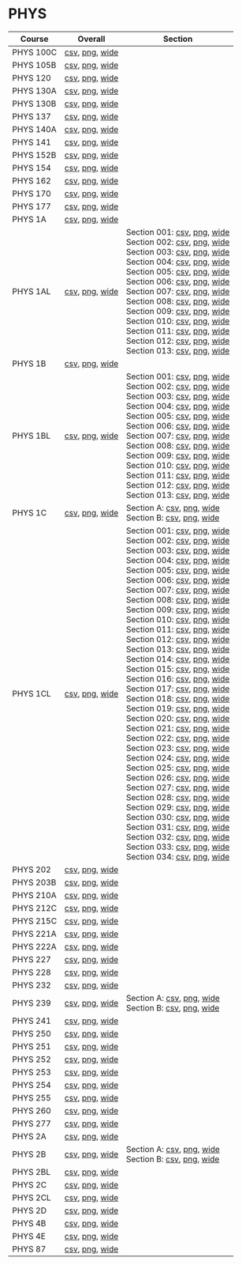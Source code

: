# PHYS

| Course | Overall | Section |
| ------ | ------- | ------- |
| PHYS 100C | [csv](https://github.com/UCSD-Historical-Enrollment-Data/2025Spring/blob/main/overall/PHYS%20100C.csv), [png](https://raw.githubusercontent.com/UCSD-Historical-Enrollment-Data/2025Spring/main/plot_overall/PHYS%20100C.png), [wide](https://raw.githubusercontent.com/UCSD-Historical-Enrollment-Data/2025Spring/main/plot_overall_wide/PHYS%20100C.png) |  |
| PHYS 105B | [csv](https://github.com/UCSD-Historical-Enrollment-Data/2025Spring/blob/main/overall/PHYS%20105B.csv), [png](https://raw.githubusercontent.com/UCSD-Historical-Enrollment-Data/2025Spring/main/plot_overall/PHYS%20105B.png), [wide](https://raw.githubusercontent.com/UCSD-Historical-Enrollment-Data/2025Spring/main/plot_overall_wide/PHYS%20105B.png) |  |
| PHYS 120 | [csv](https://github.com/UCSD-Historical-Enrollment-Data/2025Spring/blob/main/overall/PHYS%20120.csv), [png](https://raw.githubusercontent.com/UCSD-Historical-Enrollment-Data/2025Spring/main/plot_overall/PHYS%20120.png), [wide](https://raw.githubusercontent.com/UCSD-Historical-Enrollment-Data/2025Spring/main/plot_overall_wide/PHYS%20120.png) |  |
| PHYS 130A | [csv](https://github.com/UCSD-Historical-Enrollment-Data/2025Spring/blob/main/overall/PHYS%20130A.csv), [png](https://raw.githubusercontent.com/UCSD-Historical-Enrollment-Data/2025Spring/main/plot_overall/PHYS%20130A.png), [wide](https://raw.githubusercontent.com/UCSD-Historical-Enrollment-Data/2025Spring/main/plot_overall_wide/PHYS%20130A.png) |  |
| PHYS 130B | [csv](https://github.com/UCSD-Historical-Enrollment-Data/2025Spring/blob/main/overall/PHYS%20130B.csv), [png](https://raw.githubusercontent.com/UCSD-Historical-Enrollment-Data/2025Spring/main/plot_overall/PHYS%20130B.png), [wide](https://raw.githubusercontent.com/UCSD-Historical-Enrollment-Data/2025Spring/main/plot_overall_wide/PHYS%20130B.png) |  |
| PHYS 137 | [csv](https://github.com/UCSD-Historical-Enrollment-Data/2025Spring/blob/main/overall/PHYS%20137.csv), [png](https://raw.githubusercontent.com/UCSD-Historical-Enrollment-Data/2025Spring/main/plot_overall/PHYS%20137.png), [wide](https://raw.githubusercontent.com/UCSD-Historical-Enrollment-Data/2025Spring/main/plot_overall_wide/PHYS%20137.png) |  |
| PHYS 140A | [csv](https://github.com/UCSD-Historical-Enrollment-Data/2025Spring/blob/main/overall/PHYS%20140A.csv), [png](https://raw.githubusercontent.com/UCSD-Historical-Enrollment-Data/2025Spring/main/plot_overall/PHYS%20140A.png), [wide](https://raw.githubusercontent.com/UCSD-Historical-Enrollment-Data/2025Spring/main/plot_overall_wide/PHYS%20140A.png) |  |
| PHYS 141 | [csv](https://github.com/UCSD-Historical-Enrollment-Data/2025Spring/blob/main/overall/PHYS%20141.csv), [png](https://raw.githubusercontent.com/UCSD-Historical-Enrollment-Data/2025Spring/main/plot_overall/PHYS%20141.png), [wide](https://raw.githubusercontent.com/UCSD-Historical-Enrollment-Data/2025Spring/main/plot_overall_wide/PHYS%20141.png) |  |
| PHYS 152B | [csv](https://github.com/UCSD-Historical-Enrollment-Data/2025Spring/blob/main/overall/PHYS%20152B.csv), [png](https://raw.githubusercontent.com/UCSD-Historical-Enrollment-Data/2025Spring/main/plot_overall/PHYS%20152B.png), [wide](https://raw.githubusercontent.com/UCSD-Historical-Enrollment-Data/2025Spring/main/plot_overall_wide/PHYS%20152B.png) |  |
| PHYS 154 | [csv](https://github.com/UCSD-Historical-Enrollment-Data/2025Spring/blob/main/overall/PHYS%20154.csv), [png](https://raw.githubusercontent.com/UCSD-Historical-Enrollment-Data/2025Spring/main/plot_overall/PHYS%20154.png), [wide](https://raw.githubusercontent.com/UCSD-Historical-Enrollment-Data/2025Spring/main/plot_overall_wide/PHYS%20154.png) |  |
| PHYS 162 | [csv](https://github.com/UCSD-Historical-Enrollment-Data/2025Spring/blob/main/overall/PHYS%20162.csv), [png](https://raw.githubusercontent.com/UCSD-Historical-Enrollment-Data/2025Spring/main/plot_overall/PHYS%20162.png), [wide](https://raw.githubusercontent.com/UCSD-Historical-Enrollment-Data/2025Spring/main/plot_overall_wide/PHYS%20162.png) |  |
| PHYS 170 | [csv](https://github.com/UCSD-Historical-Enrollment-Data/2025Spring/blob/main/overall/PHYS%20170.csv), [png](https://raw.githubusercontent.com/UCSD-Historical-Enrollment-Data/2025Spring/main/plot_overall/PHYS%20170.png), [wide](https://raw.githubusercontent.com/UCSD-Historical-Enrollment-Data/2025Spring/main/plot_overall_wide/PHYS%20170.png) |  |
| PHYS 177 | [csv](https://github.com/UCSD-Historical-Enrollment-Data/2025Spring/blob/main/overall/PHYS%20177.csv), [png](https://raw.githubusercontent.com/UCSD-Historical-Enrollment-Data/2025Spring/main/plot_overall/PHYS%20177.png), [wide](https://raw.githubusercontent.com/UCSD-Historical-Enrollment-Data/2025Spring/main/plot_overall_wide/PHYS%20177.png) |  |
| PHYS 1A | [csv](https://github.com/UCSD-Historical-Enrollment-Data/2025Spring/blob/main/overall/PHYS%201A.csv), [png](https://raw.githubusercontent.com/UCSD-Historical-Enrollment-Data/2025Spring/main/plot_overall/PHYS%201A.png), [wide](https://raw.githubusercontent.com/UCSD-Historical-Enrollment-Data/2025Spring/main/plot_overall_wide/PHYS%201A.png) |  |
| PHYS 1AL | [csv](https://github.com/UCSD-Historical-Enrollment-Data/2025Spring/blob/main/overall/PHYS%201AL.csv), [png](https://raw.githubusercontent.com/UCSD-Historical-Enrollment-Data/2025Spring/main/plot_overall/PHYS%201AL.png), [wide](https://raw.githubusercontent.com/UCSD-Historical-Enrollment-Data/2025Spring/main/plot_overall_wide/PHYS%201AL.png) | Section 001: [csv](https://github.com/UCSD-Historical-Enrollment-Data/2025Spring/blob/main/section/PHYS%201AL_001.csv), [png](https://raw.githubusercontent.com/UCSD-Historical-Enrollment-Data/2025Spring/main/plot_section/PHYS%201AL_001.png), [wide](https://raw.githubusercontent.com/UCSD-Historical-Enrollment-Data/2025Spring/main/plot_section_wide/PHYS%201AL_001.png)<br>Section 002: [csv](https://github.com/UCSD-Historical-Enrollment-Data/2025Spring/blob/main/section/PHYS%201AL_002.csv), [png](https://raw.githubusercontent.com/UCSD-Historical-Enrollment-Data/2025Spring/main/plot_section/PHYS%201AL_002.png), [wide](https://raw.githubusercontent.com/UCSD-Historical-Enrollment-Data/2025Spring/main/plot_section_wide/PHYS%201AL_002.png)<br>Section 003: [csv](https://github.com/UCSD-Historical-Enrollment-Data/2025Spring/blob/main/section/PHYS%201AL_003.csv), [png](https://raw.githubusercontent.com/UCSD-Historical-Enrollment-Data/2025Spring/main/plot_section/PHYS%201AL_003.png), [wide](https://raw.githubusercontent.com/UCSD-Historical-Enrollment-Data/2025Spring/main/plot_section_wide/PHYS%201AL_003.png)<br>Section 004: [csv](https://github.com/UCSD-Historical-Enrollment-Data/2025Spring/blob/main/section/PHYS%201AL_004.csv), [png](https://raw.githubusercontent.com/UCSD-Historical-Enrollment-Data/2025Spring/main/plot_section/PHYS%201AL_004.png), [wide](https://raw.githubusercontent.com/UCSD-Historical-Enrollment-Data/2025Spring/main/plot_section_wide/PHYS%201AL_004.png)<br>Section 005: [csv](https://github.com/UCSD-Historical-Enrollment-Data/2025Spring/blob/main/section/PHYS%201AL_005.csv), [png](https://raw.githubusercontent.com/UCSD-Historical-Enrollment-Data/2025Spring/main/plot_section/PHYS%201AL_005.png), [wide](https://raw.githubusercontent.com/UCSD-Historical-Enrollment-Data/2025Spring/main/plot_section_wide/PHYS%201AL_005.png)<br>Section 006: [csv](https://github.com/UCSD-Historical-Enrollment-Data/2025Spring/blob/main/section/PHYS%201AL_006.csv), [png](https://raw.githubusercontent.com/UCSD-Historical-Enrollment-Data/2025Spring/main/plot_section/PHYS%201AL_006.png), [wide](https://raw.githubusercontent.com/UCSD-Historical-Enrollment-Data/2025Spring/main/plot_section_wide/PHYS%201AL_006.png)<br>Section 007: [csv](https://github.com/UCSD-Historical-Enrollment-Data/2025Spring/blob/main/section/PHYS%201AL_007.csv), [png](https://raw.githubusercontent.com/UCSD-Historical-Enrollment-Data/2025Spring/main/plot_section/PHYS%201AL_007.png), [wide](https://raw.githubusercontent.com/UCSD-Historical-Enrollment-Data/2025Spring/main/plot_section_wide/PHYS%201AL_007.png)<br>Section 008: [csv](https://github.com/UCSD-Historical-Enrollment-Data/2025Spring/blob/main/section/PHYS%201AL_008.csv), [png](https://raw.githubusercontent.com/UCSD-Historical-Enrollment-Data/2025Spring/main/plot_section/PHYS%201AL_008.png), [wide](https://raw.githubusercontent.com/UCSD-Historical-Enrollment-Data/2025Spring/main/plot_section_wide/PHYS%201AL_008.png)<br>Section 009: [csv](https://github.com/UCSD-Historical-Enrollment-Data/2025Spring/blob/main/section/PHYS%201AL_009.csv), [png](https://raw.githubusercontent.com/UCSD-Historical-Enrollment-Data/2025Spring/main/plot_section/PHYS%201AL_009.png), [wide](https://raw.githubusercontent.com/UCSD-Historical-Enrollment-Data/2025Spring/main/plot_section_wide/PHYS%201AL_009.png)<br>Section 010: [csv](https://github.com/UCSD-Historical-Enrollment-Data/2025Spring/blob/main/section/PHYS%201AL_010.csv), [png](https://raw.githubusercontent.com/UCSD-Historical-Enrollment-Data/2025Spring/main/plot_section/PHYS%201AL_010.png), [wide](https://raw.githubusercontent.com/UCSD-Historical-Enrollment-Data/2025Spring/main/plot_section_wide/PHYS%201AL_010.png)<br>Section 011: [csv](https://github.com/UCSD-Historical-Enrollment-Data/2025Spring/blob/main/section/PHYS%201AL_011.csv), [png](https://raw.githubusercontent.com/UCSD-Historical-Enrollment-Data/2025Spring/main/plot_section/PHYS%201AL_011.png), [wide](https://raw.githubusercontent.com/UCSD-Historical-Enrollment-Data/2025Spring/main/plot_section_wide/PHYS%201AL_011.png)<br>Section 012: [csv](https://github.com/UCSD-Historical-Enrollment-Data/2025Spring/blob/main/section/PHYS%201AL_012.csv), [png](https://raw.githubusercontent.com/UCSD-Historical-Enrollment-Data/2025Spring/main/plot_section/PHYS%201AL_012.png), [wide](https://raw.githubusercontent.com/UCSD-Historical-Enrollment-Data/2025Spring/main/plot_section_wide/PHYS%201AL_012.png)<br>Section 013: [csv](https://github.com/UCSD-Historical-Enrollment-Data/2025Spring/blob/main/section/PHYS%201AL_013.csv), [png](https://raw.githubusercontent.com/UCSD-Historical-Enrollment-Data/2025Spring/main/plot_section/PHYS%201AL_013.png), [wide](https://raw.githubusercontent.com/UCSD-Historical-Enrollment-Data/2025Spring/main/plot_section_wide/PHYS%201AL_013.png) |
| PHYS 1B | [csv](https://github.com/UCSD-Historical-Enrollment-Data/2025Spring/blob/main/overall/PHYS%201B.csv), [png](https://raw.githubusercontent.com/UCSD-Historical-Enrollment-Data/2025Spring/main/plot_overall/PHYS%201B.png), [wide](https://raw.githubusercontent.com/UCSD-Historical-Enrollment-Data/2025Spring/main/plot_overall_wide/PHYS%201B.png) |  |
| PHYS 1BL | [csv](https://github.com/UCSD-Historical-Enrollment-Data/2025Spring/blob/main/overall/PHYS%201BL.csv), [png](https://raw.githubusercontent.com/UCSD-Historical-Enrollment-Data/2025Spring/main/plot_overall/PHYS%201BL.png), [wide](https://raw.githubusercontent.com/UCSD-Historical-Enrollment-Data/2025Spring/main/plot_overall_wide/PHYS%201BL.png) | Section 001: [csv](https://github.com/UCSD-Historical-Enrollment-Data/2025Spring/blob/main/section/PHYS%201BL_001.csv), [png](https://raw.githubusercontent.com/UCSD-Historical-Enrollment-Data/2025Spring/main/plot_section/PHYS%201BL_001.png), [wide](https://raw.githubusercontent.com/UCSD-Historical-Enrollment-Data/2025Spring/main/plot_section_wide/PHYS%201BL_001.png)<br>Section 002: [csv](https://github.com/UCSD-Historical-Enrollment-Data/2025Spring/blob/main/section/PHYS%201BL_002.csv), [png](https://raw.githubusercontent.com/UCSD-Historical-Enrollment-Data/2025Spring/main/plot_section/PHYS%201BL_002.png), [wide](https://raw.githubusercontent.com/UCSD-Historical-Enrollment-Data/2025Spring/main/plot_section_wide/PHYS%201BL_002.png)<br>Section 003: [csv](https://github.com/UCSD-Historical-Enrollment-Data/2025Spring/blob/main/section/PHYS%201BL_003.csv), [png](https://raw.githubusercontent.com/UCSD-Historical-Enrollment-Data/2025Spring/main/plot_section/PHYS%201BL_003.png), [wide](https://raw.githubusercontent.com/UCSD-Historical-Enrollment-Data/2025Spring/main/plot_section_wide/PHYS%201BL_003.png)<br>Section 004: [csv](https://github.com/UCSD-Historical-Enrollment-Data/2025Spring/blob/main/section/PHYS%201BL_004.csv), [png](https://raw.githubusercontent.com/UCSD-Historical-Enrollment-Data/2025Spring/main/plot_section/PHYS%201BL_004.png), [wide](https://raw.githubusercontent.com/UCSD-Historical-Enrollment-Data/2025Spring/main/plot_section_wide/PHYS%201BL_004.png)<br>Section 005: [csv](https://github.com/UCSD-Historical-Enrollment-Data/2025Spring/blob/main/section/PHYS%201BL_005.csv), [png](https://raw.githubusercontent.com/UCSD-Historical-Enrollment-Data/2025Spring/main/plot_section/PHYS%201BL_005.png), [wide](https://raw.githubusercontent.com/UCSD-Historical-Enrollment-Data/2025Spring/main/plot_section_wide/PHYS%201BL_005.png)<br>Section 006: [csv](https://github.com/UCSD-Historical-Enrollment-Data/2025Spring/blob/main/section/PHYS%201BL_006.csv), [png](https://raw.githubusercontent.com/UCSD-Historical-Enrollment-Data/2025Spring/main/plot_section/PHYS%201BL_006.png), [wide](https://raw.githubusercontent.com/UCSD-Historical-Enrollment-Data/2025Spring/main/plot_section_wide/PHYS%201BL_006.png)<br>Section 007: [csv](https://github.com/UCSD-Historical-Enrollment-Data/2025Spring/blob/main/section/PHYS%201BL_007.csv), [png](https://raw.githubusercontent.com/UCSD-Historical-Enrollment-Data/2025Spring/main/plot_section/PHYS%201BL_007.png), [wide](https://raw.githubusercontent.com/UCSD-Historical-Enrollment-Data/2025Spring/main/plot_section_wide/PHYS%201BL_007.png)<br>Section 008: [csv](https://github.com/UCSD-Historical-Enrollment-Data/2025Spring/blob/main/section/PHYS%201BL_008.csv), [png](https://raw.githubusercontent.com/UCSD-Historical-Enrollment-Data/2025Spring/main/plot_section/PHYS%201BL_008.png), [wide](https://raw.githubusercontent.com/UCSD-Historical-Enrollment-Data/2025Spring/main/plot_section_wide/PHYS%201BL_008.png)<br>Section 009: [csv](https://github.com/UCSD-Historical-Enrollment-Data/2025Spring/blob/main/section/PHYS%201BL_009.csv), [png](https://raw.githubusercontent.com/UCSD-Historical-Enrollment-Data/2025Spring/main/plot_section/PHYS%201BL_009.png), [wide](https://raw.githubusercontent.com/UCSD-Historical-Enrollment-Data/2025Spring/main/plot_section_wide/PHYS%201BL_009.png)<br>Section 010: [csv](https://github.com/UCSD-Historical-Enrollment-Data/2025Spring/blob/main/section/PHYS%201BL_010.csv), [png](https://raw.githubusercontent.com/UCSD-Historical-Enrollment-Data/2025Spring/main/plot_section/PHYS%201BL_010.png), [wide](https://raw.githubusercontent.com/UCSD-Historical-Enrollment-Data/2025Spring/main/plot_section_wide/PHYS%201BL_010.png)<br>Section 011: [csv](https://github.com/UCSD-Historical-Enrollment-Data/2025Spring/blob/main/section/PHYS%201BL_011.csv), [png](https://raw.githubusercontent.com/UCSD-Historical-Enrollment-Data/2025Spring/main/plot_section/PHYS%201BL_011.png), [wide](https://raw.githubusercontent.com/UCSD-Historical-Enrollment-Data/2025Spring/main/plot_section_wide/PHYS%201BL_011.png)<br>Section 012: [csv](https://github.com/UCSD-Historical-Enrollment-Data/2025Spring/blob/main/section/PHYS%201BL_012.csv), [png](https://raw.githubusercontent.com/UCSD-Historical-Enrollment-Data/2025Spring/main/plot_section/PHYS%201BL_012.png), [wide](https://raw.githubusercontent.com/UCSD-Historical-Enrollment-Data/2025Spring/main/plot_section_wide/PHYS%201BL_012.png)<br>Section 013: [csv](https://github.com/UCSD-Historical-Enrollment-Data/2025Spring/blob/main/section/PHYS%201BL_013.csv), [png](https://raw.githubusercontent.com/UCSD-Historical-Enrollment-Data/2025Spring/main/plot_section/PHYS%201BL_013.png), [wide](https://raw.githubusercontent.com/UCSD-Historical-Enrollment-Data/2025Spring/main/plot_section_wide/PHYS%201BL_013.png) |
| PHYS 1C | [csv](https://github.com/UCSD-Historical-Enrollment-Data/2025Spring/blob/main/overall/PHYS%201C.csv), [png](https://raw.githubusercontent.com/UCSD-Historical-Enrollment-Data/2025Spring/main/plot_overall/PHYS%201C.png), [wide](https://raw.githubusercontent.com/UCSD-Historical-Enrollment-Data/2025Spring/main/plot_overall_wide/PHYS%201C.png) | Section A: [csv](https://github.com/UCSD-Historical-Enrollment-Data/2025Spring/blob/main/section/PHYS%201C_A.csv), [png](https://raw.githubusercontent.com/UCSD-Historical-Enrollment-Data/2025Spring/main/plot_section/PHYS%201C_A.png), [wide](https://raw.githubusercontent.com/UCSD-Historical-Enrollment-Data/2025Spring/main/plot_section_wide/PHYS%201C_A.png)<br>Section B: [csv](https://github.com/UCSD-Historical-Enrollment-Data/2025Spring/blob/main/section/PHYS%201C_B.csv), [png](https://raw.githubusercontent.com/UCSD-Historical-Enrollment-Data/2025Spring/main/plot_section/PHYS%201C_B.png), [wide](https://raw.githubusercontent.com/UCSD-Historical-Enrollment-Data/2025Spring/main/plot_section_wide/PHYS%201C_B.png) |
| PHYS 1CL | [csv](https://github.com/UCSD-Historical-Enrollment-Data/2025Spring/blob/main/overall/PHYS%201CL.csv), [png](https://raw.githubusercontent.com/UCSD-Historical-Enrollment-Data/2025Spring/main/plot_overall/PHYS%201CL.png), [wide](https://raw.githubusercontent.com/UCSD-Historical-Enrollment-Data/2025Spring/main/plot_overall_wide/PHYS%201CL.png) | Section 001: [csv](https://github.com/UCSD-Historical-Enrollment-Data/2025Spring/blob/main/section/PHYS%201CL_001.csv), [png](https://raw.githubusercontent.com/UCSD-Historical-Enrollment-Data/2025Spring/main/plot_section/PHYS%201CL_001.png), [wide](https://raw.githubusercontent.com/UCSD-Historical-Enrollment-Data/2025Spring/main/plot_section_wide/PHYS%201CL_001.png)<br>Section 002: [csv](https://github.com/UCSD-Historical-Enrollment-Data/2025Spring/blob/main/section/PHYS%201CL_002.csv), [png](https://raw.githubusercontent.com/UCSD-Historical-Enrollment-Data/2025Spring/main/plot_section/PHYS%201CL_002.png), [wide](https://raw.githubusercontent.com/UCSD-Historical-Enrollment-Data/2025Spring/main/plot_section_wide/PHYS%201CL_002.png)<br>Section 003: [csv](https://github.com/UCSD-Historical-Enrollment-Data/2025Spring/blob/main/section/PHYS%201CL_003.csv), [png](https://raw.githubusercontent.com/UCSD-Historical-Enrollment-Data/2025Spring/main/plot_section/PHYS%201CL_003.png), [wide](https://raw.githubusercontent.com/UCSD-Historical-Enrollment-Data/2025Spring/main/plot_section_wide/PHYS%201CL_003.png)<br>Section 004: [csv](https://github.com/UCSD-Historical-Enrollment-Data/2025Spring/blob/main/section/PHYS%201CL_004.csv), [png](https://raw.githubusercontent.com/UCSD-Historical-Enrollment-Data/2025Spring/main/plot_section/PHYS%201CL_004.png), [wide](https://raw.githubusercontent.com/UCSD-Historical-Enrollment-Data/2025Spring/main/plot_section_wide/PHYS%201CL_004.png)<br>Section 005: [csv](https://github.com/UCSD-Historical-Enrollment-Data/2025Spring/blob/main/section/PHYS%201CL_005.csv), [png](https://raw.githubusercontent.com/UCSD-Historical-Enrollment-Data/2025Spring/main/plot_section/PHYS%201CL_005.png), [wide](https://raw.githubusercontent.com/UCSD-Historical-Enrollment-Data/2025Spring/main/plot_section_wide/PHYS%201CL_005.png)<br>Section 006: [csv](https://github.com/UCSD-Historical-Enrollment-Data/2025Spring/blob/main/section/PHYS%201CL_006.csv), [png](https://raw.githubusercontent.com/UCSD-Historical-Enrollment-Data/2025Spring/main/plot_section/PHYS%201CL_006.png), [wide](https://raw.githubusercontent.com/UCSD-Historical-Enrollment-Data/2025Spring/main/plot_section_wide/PHYS%201CL_006.png)<br>Section 007: [csv](https://github.com/UCSD-Historical-Enrollment-Data/2025Spring/blob/main/section/PHYS%201CL_007.csv), [png](https://raw.githubusercontent.com/UCSD-Historical-Enrollment-Data/2025Spring/main/plot_section/PHYS%201CL_007.png), [wide](https://raw.githubusercontent.com/UCSD-Historical-Enrollment-Data/2025Spring/main/plot_section_wide/PHYS%201CL_007.png)<br>Section 008: [csv](https://github.com/UCSD-Historical-Enrollment-Data/2025Spring/blob/main/section/PHYS%201CL_008.csv), [png](https://raw.githubusercontent.com/UCSD-Historical-Enrollment-Data/2025Spring/main/plot_section/PHYS%201CL_008.png), [wide](https://raw.githubusercontent.com/UCSD-Historical-Enrollment-Data/2025Spring/main/plot_section_wide/PHYS%201CL_008.png)<br>Section 009: [csv](https://github.com/UCSD-Historical-Enrollment-Data/2025Spring/blob/main/section/PHYS%201CL_009.csv), [png](https://raw.githubusercontent.com/UCSD-Historical-Enrollment-Data/2025Spring/main/plot_section/PHYS%201CL_009.png), [wide](https://raw.githubusercontent.com/UCSD-Historical-Enrollment-Data/2025Spring/main/plot_section_wide/PHYS%201CL_009.png)<br>Section 010: [csv](https://github.com/UCSD-Historical-Enrollment-Data/2025Spring/blob/main/section/PHYS%201CL_010.csv), [png](https://raw.githubusercontent.com/UCSD-Historical-Enrollment-Data/2025Spring/main/plot_section/PHYS%201CL_010.png), [wide](https://raw.githubusercontent.com/UCSD-Historical-Enrollment-Data/2025Spring/main/plot_section_wide/PHYS%201CL_010.png)<br>Section 011: [csv](https://github.com/UCSD-Historical-Enrollment-Data/2025Spring/blob/main/section/PHYS%201CL_011.csv), [png](https://raw.githubusercontent.com/UCSD-Historical-Enrollment-Data/2025Spring/main/plot_section/PHYS%201CL_011.png), [wide](https://raw.githubusercontent.com/UCSD-Historical-Enrollment-Data/2025Spring/main/plot_section_wide/PHYS%201CL_011.png)<br>Section 012: [csv](https://github.com/UCSD-Historical-Enrollment-Data/2025Spring/blob/main/section/PHYS%201CL_012.csv), [png](https://raw.githubusercontent.com/UCSD-Historical-Enrollment-Data/2025Spring/main/plot_section/PHYS%201CL_012.png), [wide](https://raw.githubusercontent.com/UCSD-Historical-Enrollment-Data/2025Spring/main/plot_section_wide/PHYS%201CL_012.png)<br>Section 013: [csv](https://github.com/UCSD-Historical-Enrollment-Data/2025Spring/blob/main/section/PHYS%201CL_013.csv), [png](https://raw.githubusercontent.com/UCSD-Historical-Enrollment-Data/2025Spring/main/plot_section/PHYS%201CL_013.png), [wide](https://raw.githubusercontent.com/UCSD-Historical-Enrollment-Data/2025Spring/main/plot_section_wide/PHYS%201CL_013.png)<br>Section 014: [csv](https://github.com/UCSD-Historical-Enrollment-Data/2025Spring/blob/main/section/PHYS%201CL_014.csv), [png](https://raw.githubusercontent.com/UCSD-Historical-Enrollment-Data/2025Spring/main/plot_section/PHYS%201CL_014.png), [wide](https://raw.githubusercontent.com/UCSD-Historical-Enrollment-Data/2025Spring/main/plot_section_wide/PHYS%201CL_014.png)<br>Section 015: [csv](https://github.com/UCSD-Historical-Enrollment-Data/2025Spring/blob/main/section/PHYS%201CL_015.csv), [png](https://raw.githubusercontent.com/UCSD-Historical-Enrollment-Data/2025Spring/main/plot_section/PHYS%201CL_015.png), [wide](https://raw.githubusercontent.com/UCSD-Historical-Enrollment-Data/2025Spring/main/plot_section_wide/PHYS%201CL_015.png)<br>Section 016: [csv](https://github.com/UCSD-Historical-Enrollment-Data/2025Spring/blob/main/section/PHYS%201CL_016.csv), [png](https://raw.githubusercontent.com/UCSD-Historical-Enrollment-Data/2025Spring/main/plot_section/PHYS%201CL_016.png), [wide](https://raw.githubusercontent.com/UCSD-Historical-Enrollment-Data/2025Spring/main/plot_section_wide/PHYS%201CL_016.png)<br>Section 017: [csv](https://github.com/UCSD-Historical-Enrollment-Data/2025Spring/blob/main/section/PHYS%201CL_017.csv), [png](https://raw.githubusercontent.com/UCSD-Historical-Enrollment-Data/2025Spring/main/plot_section/PHYS%201CL_017.png), [wide](https://raw.githubusercontent.com/UCSD-Historical-Enrollment-Data/2025Spring/main/plot_section_wide/PHYS%201CL_017.png)<br>Section 018: [csv](https://github.com/UCSD-Historical-Enrollment-Data/2025Spring/blob/main/section/PHYS%201CL_018.csv), [png](https://raw.githubusercontent.com/UCSD-Historical-Enrollment-Data/2025Spring/main/plot_section/PHYS%201CL_018.png), [wide](https://raw.githubusercontent.com/UCSD-Historical-Enrollment-Data/2025Spring/main/plot_section_wide/PHYS%201CL_018.png)<br>Section 019: [csv](https://github.com/UCSD-Historical-Enrollment-Data/2025Spring/blob/main/section/PHYS%201CL_019.csv), [png](https://raw.githubusercontent.com/UCSD-Historical-Enrollment-Data/2025Spring/main/plot_section/PHYS%201CL_019.png), [wide](https://raw.githubusercontent.com/UCSD-Historical-Enrollment-Data/2025Spring/main/plot_section_wide/PHYS%201CL_019.png)<br>Section 020: [csv](https://github.com/UCSD-Historical-Enrollment-Data/2025Spring/blob/main/section/PHYS%201CL_020.csv), [png](https://raw.githubusercontent.com/UCSD-Historical-Enrollment-Data/2025Spring/main/plot_section/PHYS%201CL_020.png), [wide](https://raw.githubusercontent.com/UCSD-Historical-Enrollment-Data/2025Spring/main/plot_section_wide/PHYS%201CL_020.png)<br>Section 021: [csv](https://github.com/UCSD-Historical-Enrollment-Data/2025Spring/blob/main/section/PHYS%201CL_021.csv), [png](https://raw.githubusercontent.com/UCSD-Historical-Enrollment-Data/2025Spring/main/plot_section/PHYS%201CL_021.png), [wide](https://raw.githubusercontent.com/UCSD-Historical-Enrollment-Data/2025Spring/main/plot_section_wide/PHYS%201CL_021.png)<br>Section 022: [csv](https://github.com/UCSD-Historical-Enrollment-Data/2025Spring/blob/main/section/PHYS%201CL_022.csv), [png](https://raw.githubusercontent.com/UCSD-Historical-Enrollment-Data/2025Spring/main/plot_section/PHYS%201CL_022.png), [wide](https://raw.githubusercontent.com/UCSD-Historical-Enrollment-Data/2025Spring/main/plot_section_wide/PHYS%201CL_022.png)<br>Section 023: [csv](https://github.com/UCSD-Historical-Enrollment-Data/2025Spring/blob/main/section/PHYS%201CL_023.csv), [png](https://raw.githubusercontent.com/UCSD-Historical-Enrollment-Data/2025Spring/main/plot_section/PHYS%201CL_023.png), [wide](https://raw.githubusercontent.com/UCSD-Historical-Enrollment-Data/2025Spring/main/plot_section_wide/PHYS%201CL_023.png)<br>Section 024: [csv](https://github.com/UCSD-Historical-Enrollment-Data/2025Spring/blob/main/section/PHYS%201CL_024.csv), [png](https://raw.githubusercontent.com/UCSD-Historical-Enrollment-Data/2025Spring/main/plot_section/PHYS%201CL_024.png), [wide](https://raw.githubusercontent.com/UCSD-Historical-Enrollment-Data/2025Spring/main/plot_section_wide/PHYS%201CL_024.png)<br>Section 025: [csv](https://github.com/UCSD-Historical-Enrollment-Data/2025Spring/blob/main/section/PHYS%201CL_025.csv), [png](https://raw.githubusercontent.com/UCSD-Historical-Enrollment-Data/2025Spring/main/plot_section/PHYS%201CL_025.png), [wide](https://raw.githubusercontent.com/UCSD-Historical-Enrollment-Data/2025Spring/main/plot_section_wide/PHYS%201CL_025.png)<br>Section 026: [csv](https://github.com/UCSD-Historical-Enrollment-Data/2025Spring/blob/main/section/PHYS%201CL_026.csv), [png](https://raw.githubusercontent.com/UCSD-Historical-Enrollment-Data/2025Spring/main/plot_section/PHYS%201CL_026.png), [wide](https://raw.githubusercontent.com/UCSD-Historical-Enrollment-Data/2025Spring/main/plot_section_wide/PHYS%201CL_026.png)<br>Section 027: [csv](https://github.com/UCSD-Historical-Enrollment-Data/2025Spring/blob/main/section/PHYS%201CL_027.csv), [png](https://raw.githubusercontent.com/UCSD-Historical-Enrollment-Data/2025Spring/main/plot_section/PHYS%201CL_027.png), [wide](https://raw.githubusercontent.com/UCSD-Historical-Enrollment-Data/2025Spring/main/plot_section_wide/PHYS%201CL_027.png)<br>Section 028: [csv](https://github.com/UCSD-Historical-Enrollment-Data/2025Spring/blob/main/section/PHYS%201CL_028.csv), [png](https://raw.githubusercontent.com/UCSD-Historical-Enrollment-Data/2025Spring/main/plot_section/PHYS%201CL_028.png), [wide](https://raw.githubusercontent.com/UCSD-Historical-Enrollment-Data/2025Spring/main/plot_section_wide/PHYS%201CL_028.png)<br>Section 029: [csv](https://github.com/UCSD-Historical-Enrollment-Data/2025Spring/blob/main/section/PHYS%201CL_029.csv), [png](https://raw.githubusercontent.com/UCSD-Historical-Enrollment-Data/2025Spring/main/plot_section/PHYS%201CL_029.png), [wide](https://raw.githubusercontent.com/UCSD-Historical-Enrollment-Data/2025Spring/main/plot_section_wide/PHYS%201CL_029.png)<br>Section 030: [csv](https://github.com/UCSD-Historical-Enrollment-Data/2025Spring/blob/main/section/PHYS%201CL_030.csv), [png](https://raw.githubusercontent.com/UCSD-Historical-Enrollment-Data/2025Spring/main/plot_section/PHYS%201CL_030.png), [wide](https://raw.githubusercontent.com/UCSD-Historical-Enrollment-Data/2025Spring/main/plot_section_wide/PHYS%201CL_030.png)<br>Section 031: [csv](https://github.com/UCSD-Historical-Enrollment-Data/2025Spring/blob/main/section/PHYS%201CL_031.csv), [png](https://raw.githubusercontent.com/UCSD-Historical-Enrollment-Data/2025Spring/main/plot_section/PHYS%201CL_031.png), [wide](https://raw.githubusercontent.com/UCSD-Historical-Enrollment-Data/2025Spring/main/plot_section_wide/PHYS%201CL_031.png)<br>Section 032: [csv](https://github.com/UCSD-Historical-Enrollment-Data/2025Spring/blob/main/section/PHYS%201CL_032.csv), [png](https://raw.githubusercontent.com/UCSD-Historical-Enrollment-Data/2025Spring/main/plot_section/PHYS%201CL_032.png), [wide](https://raw.githubusercontent.com/UCSD-Historical-Enrollment-Data/2025Spring/main/plot_section_wide/PHYS%201CL_032.png)<br>Section 033: [csv](https://github.com/UCSD-Historical-Enrollment-Data/2025Spring/blob/main/section/PHYS%201CL_033.csv), [png](https://raw.githubusercontent.com/UCSD-Historical-Enrollment-Data/2025Spring/main/plot_section/PHYS%201CL_033.png), [wide](https://raw.githubusercontent.com/UCSD-Historical-Enrollment-Data/2025Spring/main/plot_section_wide/PHYS%201CL_033.png)<br>Section 034: [csv](https://github.com/UCSD-Historical-Enrollment-Data/2025Spring/blob/main/section/PHYS%201CL_034.csv), [png](https://raw.githubusercontent.com/UCSD-Historical-Enrollment-Data/2025Spring/main/plot_section/PHYS%201CL_034.png), [wide](https://raw.githubusercontent.com/UCSD-Historical-Enrollment-Data/2025Spring/main/plot_section_wide/PHYS%201CL_034.png) |
| PHYS 202 | [csv](https://github.com/UCSD-Historical-Enrollment-Data/2025Spring/blob/main/overall/PHYS%20202.csv), [png](https://raw.githubusercontent.com/UCSD-Historical-Enrollment-Data/2025Spring/main/plot_overall/PHYS%20202.png), [wide](https://raw.githubusercontent.com/UCSD-Historical-Enrollment-Data/2025Spring/main/plot_overall_wide/PHYS%20202.png) |  |
| PHYS 203B | [csv](https://github.com/UCSD-Historical-Enrollment-Data/2025Spring/blob/main/overall/PHYS%20203B.csv), [png](https://raw.githubusercontent.com/UCSD-Historical-Enrollment-Data/2025Spring/main/plot_overall/PHYS%20203B.png), [wide](https://raw.githubusercontent.com/UCSD-Historical-Enrollment-Data/2025Spring/main/plot_overall_wide/PHYS%20203B.png) |  |
| PHYS 210A | [csv](https://github.com/UCSD-Historical-Enrollment-Data/2025Spring/blob/main/overall/PHYS%20210A.csv), [png](https://raw.githubusercontent.com/UCSD-Historical-Enrollment-Data/2025Spring/main/plot_overall/PHYS%20210A.png), [wide](https://raw.githubusercontent.com/UCSD-Historical-Enrollment-Data/2025Spring/main/plot_overall_wide/PHYS%20210A.png) |  |
| PHYS 212C | [csv](https://github.com/UCSD-Historical-Enrollment-Data/2025Spring/blob/main/overall/PHYS%20212C.csv), [png](https://raw.githubusercontent.com/UCSD-Historical-Enrollment-Data/2025Spring/main/plot_overall/PHYS%20212C.png), [wide](https://raw.githubusercontent.com/UCSD-Historical-Enrollment-Data/2025Spring/main/plot_overall_wide/PHYS%20212C.png) |  |
| PHYS 215C | [csv](https://github.com/UCSD-Historical-Enrollment-Data/2025Spring/blob/main/overall/PHYS%20215C.csv), [png](https://raw.githubusercontent.com/UCSD-Historical-Enrollment-Data/2025Spring/main/plot_overall/PHYS%20215C.png), [wide](https://raw.githubusercontent.com/UCSD-Historical-Enrollment-Data/2025Spring/main/plot_overall_wide/PHYS%20215C.png) |  |
| PHYS 221A | [csv](https://github.com/UCSD-Historical-Enrollment-Data/2025Spring/blob/main/overall/PHYS%20221A.csv), [png](https://raw.githubusercontent.com/UCSD-Historical-Enrollment-Data/2025Spring/main/plot_overall/PHYS%20221A.png), [wide](https://raw.githubusercontent.com/UCSD-Historical-Enrollment-Data/2025Spring/main/plot_overall_wide/PHYS%20221A.png) |  |
| PHYS 222A | [csv](https://github.com/UCSD-Historical-Enrollment-Data/2025Spring/blob/main/overall/PHYS%20222A.csv), [png](https://raw.githubusercontent.com/UCSD-Historical-Enrollment-Data/2025Spring/main/plot_overall/PHYS%20222A.png), [wide](https://raw.githubusercontent.com/UCSD-Historical-Enrollment-Data/2025Spring/main/plot_overall_wide/PHYS%20222A.png) |  |
| PHYS 227 | [csv](https://github.com/UCSD-Historical-Enrollment-Data/2025Spring/blob/main/overall/PHYS%20227.csv), [png](https://raw.githubusercontent.com/UCSD-Historical-Enrollment-Data/2025Spring/main/plot_overall/PHYS%20227.png), [wide](https://raw.githubusercontent.com/UCSD-Historical-Enrollment-Data/2025Spring/main/plot_overall_wide/PHYS%20227.png) |  |
| PHYS 228 | [csv](https://github.com/UCSD-Historical-Enrollment-Data/2025Spring/blob/main/overall/PHYS%20228.csv), [png](https://raw.githubusercontent.com/UCSD-Historical-Enrollment-Data/2025Spring/main/plot_overall/PHYS%20228.png), [wide](https://raw.githubusercontent.com/UCSD-Historical-Enrollment-Data/2025Spring/main/plot_overall_wide/PHYS%20228.png) |  |
| PHYS 232 | [csv](https://github.com/UCSD-Historical-Enrollment-Data/2025Spring/blob/main/overall/PHYS%20232.csv), [png](https://raw.githubusercontent.com/UCSD-Historical-Enrollment-Data/2025Spring/main/plot_overall/PHYS%20232.png), [wide](https://raw.githubusercontent.com/UCSD-Historical-Enrollment-Data/2025Spring/main/plot_overall_wide/PHYS%20232.png) |  |
| PHYS 239 | [csv](https://github.com/UCSD-Historical-Enrollment-Data/2025Spring/blob/main/overall/PHYS%20239.csv), [png](https://raw.githubusercontent.com/UCSD-Historical-Enrollment-Data/2025Spring/main/plot_overall/PHYS%20239.png), [wide](https://raw.githubusercontent.com/UCSD-Historical-Enrollment-Data/2025Spring/main/plot_overall_wide/PHYS%20239.png) | Section A: [csv](https://github.com/UCSD-Historical-Enrollment-Data/2025Spring/blob/main/section/PHYS%20239_A.csv), [png](https://raw.githubusercontent.com/UCSD-Historical-Enrollment-Data/2025Spring/main/plot_section/PHYS%20239_A.png), [wide](https://raw.githubusercontent.com/UCSD-Historical-Enrollment-Data/2025Spring/main/plot_section_wide/PHYS%20239_A.png)<br>Section B: [csv](https://github.com/UCSD-Historical-Enrollment-Data/2025Spring/blob/main/section/PHYS%20239_B.csv), [png](https://raw.githubusercontent.com/UCSD-Historical-Enrollment-Data/2025Spring/main/plot_section/PHYS%20239_B.png), [wide](https://raw.githubusercontent.com/UCSD-Historical-Enrollment-Data/2025Spring/main/plot_section_wide/PHYS%20239_B.png) |
| PHYS 241 | [csv](https://github.com/UCSD-Historical-Enrollment-Data/2025Spring/blob/main/overall/PHYS%20241.csv), [png](https://raw.githubusercontent.com/UCSD-Historical-Enrollment-Data/2025Spring/main/plot_overall/PHYS%20241.png), [wide](https://raw.githubusercontent.com/UCSD-Historical-Enrollment-Data/2025Spring/main/plot_overall_wide/PHYS%20241.png) |  |
| PHYS 250 | [csv](https://github.com/UCSD-Historical-Enrollment-Data/2025Spring/blob/main/overall/PHYS%20250.csv), [png](https://raw.githubusercontent.com/UCSD-Historical-Enrollment-Data/2025Spring/main/plot_overall/PHYS%20250.png), [wide](https://raw.githubusercontent.com/UCSD-Historical-Enrollment-Data/2025Spring/main/plot_overall_wide/PHYS%20250.png) |  |
| PHYS 251 | [csv](https://github.com/UCSD-Historical-Enrollment-Data/2025Spring/blob/main/overall/PHYS%20251.csv), [png](https://raw.githubusercontent.com/UCSD-Historical-Enrollment-Data/2025Spring/main/plot_overall/PHYS%20251.png), [wide](https://raw.githubusercontent.com/UCSD-Historical-Enrollment-Data/2025Spring/main/plot_overall_wide/PHYS%20251.png) |  |
| PHYS 252 | [csv](https://github.com/UCSD-Historical-Enrollment-Data/2025Spring/blob/main/overall/PHYS%20252.csv), [png](https://raw.githubusercontent.com/UCSD-Historical-Enrollment-Data/2025Spring/main/plot_overall/PHYS%20252.png), [wide](https://raw.githubusercontent.com/UCSD-Historical-Enrollment-Data/2025Spring/main/plot_overall_wide/PHYS%20252.png) |  |
| PHYS 253 | [csv](https://github.com/UCSD-Historical-Enrollment-Data/2025Spring/blob/main/overall/PHYS%20253.csv), [png](https://raw.githubusercontent.com/UCSD-Historical-Enrollment-Data/2025Spring/main/plot_overall/PHYS%20253.png), [wide](https://raw.githubusercontent.com/UCSD-Historical-Enrollment-Data/2025Spring/main/plot_overall_wide/PHYS%20253.png) |  |
| PHYS 254 | [csv](https://github.com/UCSD-Historical-Enrollment-Data/2025Spring/blob/main/overall/PHYS%20254.csv), [png](https://raw.githubusercontent.com/UCSD-Historical-Enrollment-Data/2025Spring/main/plot_overall/PHYS%20254.png), [wide](https://raw.githubusercontent.com/UCSD-Historical-Enrollment-Data/2025Spring/main/plot_overall_wide/PHYS%20254.png) |  |
| PHYS 255 | [csv](https://github.com/UCSD-Historical-Enrollment-Data/2025Spring/blob/main/overall/PHYS%20255.csv), [png](https://raw.githubusercontent.com/UCSD-Historical-Enrollment-Data/2025Spring/main/plot_overall/PHYS%20255.png), [wide](https://raw.githubusercontent.com/UCSD-Historical-Enrollment-Data/2025Spring/main/plot_overall_wide/PHYS%20255.png) |  |
| PHYS 260 | [csv](https://github.com/UCSD-Historical-Enrollment-Data/2025Spring/blob/main/overall/PHYS%20260.csv), [png](https://raw.githubusercontent.com/UCSD-Historical-Enrollment-Data/2025Spring/main/plot_overall/PHYS%20260.png), [wide](https://raw.githubusercontent.com/UCSD-Historical-Enrollment-Data/2025Spring/main/plot_overall_wide/PHYS%20260.png) |  |
| PHYS 277 | [csv](https://github.com/UCSD-Historical-Enrollment-Data/2025Spring/blob/main/overall/PHYS%20277.csv), [png](https://raw.githubusercontent.com/UCSD-Historical-Enrollment-Data/2025Spring/main/plot_overall/PHYS%20277.png), [wide](https://raw.githubusercontent.com/UCSD-Historical-Enrollment-Data/2025Spring/main/plot_overall_wide/PHYS%20277.png) |  |
| PHYS 2A | [csv](https://github.com/UCSD-Historical-Enrollment-Data/2025Spring/blob/main/overall/PHYS%202A.csv), [png](https://raw.githubusercontent.com/UCSD-Historical-Enrollment-Data/2025Spring/main/plot_overall/PHYS%202A.png), [wide](https://raw.githubusercontent.com/UCSD-Historical-Enrollment-Data/2025Spring/main/plot_overall_wide/PHYS%202A.png) |  |
| PHYS 2B | [csv](https://github.com/UCSD-Historical-Enrollment-Data/2025Spring/blob/main/overall/PHYS%202B.csv), [png](https://raw.githubusercontent.com/UCSD-Historical-Enrollment-Data/2025Spring/main/plot_overall/PHYS%202B.png), [wide](https://raw.githubusercontent.com/UCSD-Historical-Enrollment-Data/2025Spring/main/plot_overall_wide/PHYS%202B.png) | Section A: [csv](https://github.com/UCSD-Historical-Enrollment-Data/2025Spring/blob/main/section/PHYS%202B_A.csv), [png](https://raw.githubusercontent.com/UCSD-Historical-Enrollment-Data/2025Spring/main/plot_section/PHYS%202B_A.png), [wide](https://raw.githubusercontent.com/UCSD-Historical-Enrollment-Data/2025Spring/main/plot_section_wide/PHYS%202B_A.png)<br>Section B: [csv](https://github.com/UCSD-Historical-Enrollment-Data/2025Spring/blob/main/section/PHYS%202B_B.csv), [png](https://raw.githubusercontent.com/UCSD-Historical-Enrollment-Data/2025Spring/main/plot_section/PHYS%202B_B.png), [wide](https://raw.githubusercontent.com/UCSD-Historical-Enrollment-Data/2025Spring/main/plot_section_wide/PHYS%202B_B.png) |
| PHYS 2BL | [csv](https://github.com/UCSD-Historical-Enrollment-Data/2025Spring/blob/main/overall/PHYS%202BL.csv), [png](https://raw.githubusercontent.com/UCSD-Historical-Enrollment-Data/2025Spring/main/plot_overall/PHYS%202BL.png), [wide](https://raw.githubusercontent.com/UCSD-Historical-Enrollment-Data/2025Spring/main/plot_overall_wide/PHYS%202BL.png) |  |
| PHYS 2C | [csv](https://github.com/UCSD-Historical-Enrollment-Data/2025Spring/blob/main/overall/PHYS%202C.csv), [png](https://raw.githubusercontent.com/UCSD-Historical-Enrollment-Data/2025Spring/main/plot_overall/PHYS%202C.png), [wide](https://raw.githubusercontent.com/UCSD-Historical-Enrollment-Data/2025Spring/main/plot_overall_wide/PHYS%202C.png) |  |
| PHYS 2CL | [csv](https://github.com/UCSD-Historical-Enrollment-Data/2025Spring/blob/main/overall/PHYS%202CL.csv), [png](https://raw.githubusercontent.com/UCSD-Historical-Enrollment-Data/2025Spring/main/plot_overall/PHYS%202CL.png), [wide](https://raw.githubusercontent.com/UCSD-Historical-Enrollment-Data/2025Spring/main/plot_overall_wide/PHYS%202CL.png) |  |
| PHYS 2D | [csv](https://github.com/UCSD-Historical-Enrollment-Data/2025Spring/blob/main/overall/PHYS%202D.csv), [png](https://raw.githubusercontent.com/UCSD-Historical-Enrollment-Data/2025Spring/main/plot_overall/PHYS%202D.png), [wide](https://raw.githubusercontent.com/UCSD-Historical-Enrollment-Data/2025Spring/main/plot_overall_wide/PHYS%202D.png) |  |
| PHYS 4B | [csv](https://github.com/UCSD-Historical-Enrollment-Data/2025Spring/blob/main/overall/PHYS%204B.csv), [png](https://raw.githubusercontent.com/UCSD-Historical-Enrollment-Data/2025Spring/main/plot_overall/PHYS%204B.png), [wide](https://raw.githubusercontent.com/UCSD-Historical-Enrollment-Data/2025Spring/main/plot_overall_wide/PHYS%204B.png) |  |
| PHYS 4E | [csv](https://github.com/UCSD-Historical-Enrollment-Data/2025Spring/blob/main/overall/PHYS%204E.csv), [png](https://raw.githubusercontent.com/UCSD-Historical-Enrollment-Data/2025Spring/main/plot_overall/PHYS%204E.png), [wide](https://raw.githubusercontent.com/UCSD-Historical-Enrollment-Data/2025Spring/main/plot_overall_wide/PHYS%204E.png) |  |
| PHYS 87 | [csv](https://github.com/UCSD-Historical-Enrollment-Data/2025Spring/blob/main/overall/PHYS%2087.csv), [png](https://raw.githubusercontent.com/UCSD-Historical-Enrollment-Data/2025Spring/main/plot_overall/PHYS%2087.png), [wide](https://raw.githubusercontent.com/UCSD-Historical-Enrollment-Data/2025Spring/main/plot_overall_wide/PHYS%2087.png) |  |
